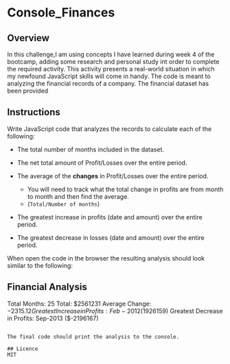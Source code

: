 # Console_Finances

## Overview

In this challenge,I am using concepts I have learned during week 4 of the bootcamp, adding some research and personal study int order to complete the required activity. This activity presents a real-world situation in which my newfound JavaScript skills will come in handy. The code is meant to analyzing the financial records of a company. The financial dataset has been provided

## Instructions

Write JavaScript code that analyzes the records to calculate each of the following:

* The total number of months included in the dataset.

* The net total amount of Profit/Losses over the entire period.

* The average of the **changes** in Profit/Losses over the entire period.
  * You will need to track what the total change in profits are from month to month and then find the average.
  * (`Total/Number of months`)

* The greatest increase in profits (date and amount) over the entire period.

* The greatest decrease in losses (date and amount) over the entire period.

When open the code in the browser the resulting analysis should look similar to the following:

 
  Financial Analysis
  ----------------------------
  Total Months: 25
  Total: $2561231
  Average  Change: $-2315.12
  Greatest Increase in Profits: Feb-2012 ($1926159)
  Greatest Decrease in Profits: Sep-2013 ($-2196167)
  ```

The final code should print the analysis to the console.

## Licence
MIT

